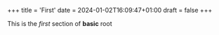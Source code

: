 +++
title = 'First'
date = 2024-01-02T16:09:47+01:00
draft = false
+++

This is the *first* section of **basic** root
